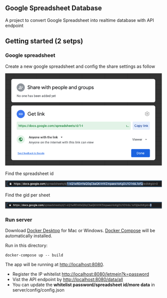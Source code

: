 Google Spreadsheet Database
---------------

A project to convert Google Spreadsheet into realtime database with API endpoint

Getting started (2 setps)
---------------

### Google spreadsheet

Create a new google spreadsheet and config the share settings as follow

![Share config 1](/assets/01.png)

Find the spreadsheet id 

![Share config 2](/assets/02.png)

Find the gid per sheet

![Share config 3](/assets/03.png)

### Run server

Download [Docker Desktop](https://www.docker.com/products/docker-desktop) for Mac or Windows. [Docker Compose](https://docs.docker.com/compose) will be automatically installed.

Run in this directory:
```
docker-compose up -- build
```
The app will be running at [http://localhost:8080](http://localhost:8080).

* Register the IP whitelist [http://localhost:8080/letmein?k=password](http://localhost:8080/letmein?k=password)
* Vist the API endpoint by [http://localhost:8080/data/all](http://localhost:8080/data/all)
* You can update the **whitelist password/spreadsheet id/more data** in server/config/config.json 

